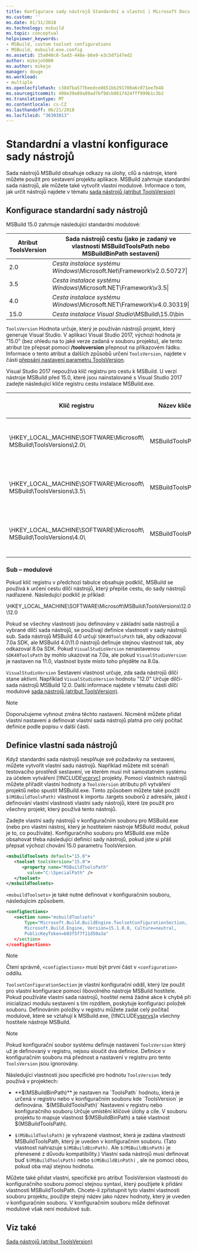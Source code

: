 ```yaml
---
title: Konfigurace sady nástrojů Standardní a vlastní | Microsoft Docs
ms.custom: ''
ms.date: 01/31/2018
ms.technology: msbuild
ms.topic: conceptual
helpviewer_keywords:
- MSBuild, custom toolset configurations
- MSBuild, msbuild.exe.config
ms.assetid: 15a048c8-5ad3-448e-b6e9-e3c5d7147ed2
author: mikejo5000
ms.author: mikejo
manager: douge
ms.workload:
- multiple
ms.openlocfilehash: c38d7ba577beedce8651bb291700a6c071ee7b48
ms.sourcegitcommit: 498e39e89a89ad7bf9dcb0617424fff999b1c3b2
ms.translationtype: MT
ms.contentlocale: cs-CZ
ms.lasthandoff: 06/21/2018
ms.locfileid: "36303013"
---
```

# <a name="standard-and-custom-toolset-configurations"></a>Standardní a vlastní konfigurace sady nástrojů
Sada nástrojů MSBuild obsahuje odkazy na úlohy, cílů a nástroje, které můžete použít pro sestavení projektu aplikace. MSBuild zahrnuje standardní sada nástrojů, ale můžete také vytvořit vlastní modulové. Informace o tom, jak určit nástrojů najdete v tématu [sada nástrojů (atribut ToolsVersion)](../msbuild/msbuild-toolset-toolsversion.md)  
  
## <a name="standard-toolset-configurations"></a>Konfigurace standardní sady nástrojů  
 MSBuild 15.0 zahrnuje následující standardní modulové:  
  
|Atribut ToolsVersion|Sada nástrojů cestu (jako je zadaný ve vlastnosti MSBuildToolsPath nebo MSBuildBinPath sestavení)|  
|------------------|--------------------------------------------------------------------------------------------|  
|2.0|*Cesta instalace systému Windows*\Microsoft.Net\Framework\v2.0.50727\|  
|3.5|*Cesta instalace systému Windows*\Microsoft.NET\Framework\v3.5\|  
|4.0|*Cesta instalace systému Windows*\Microsoft.NET\Framework\v4.0.30319\|  
|15.0|*Cesta instalace Visual Studio*\MSBuild\15.0\bin|  
  
 `ToolsVersion` Hodnota určuje, který je používán nástrojů projekt, který generuje Visual Studio. V aplikaci Visual Studio 2017, výchozí hodnota je "15.0" (bez ohledu na to jaké verze zadaná v souboru projektu), ale tento atribut lze přepsat pomocí **/toolsversion** přepnout na příkazovém řádku. Informace o tento atribut a dalších způsobů určení `ToolsVersion`, najdete v části [přepsání nastavení parametru ToolsVersion](../msbuild/overriding-toolsversion-settings.md).  
  
 Visual Studio 2017 nepoužívá klíč registru pro cestu k MSBuild. U verzí nástroje MSBuild před 15.0, které jsou nainstalované s Visual Studio 2017 zadejte následující klíče registru cestu instalace MSBuild.exe.  
  
|Klíč registru|Název klíče|Hodnotu řetězce klíčů|  
|------------------|--------------|----------------------|  
|\HKEY_LOCAL_MACHINE\SOFTWARE\Microsoft\ MSBuild\ToolsVersions\2.0\  |MSBuildToolsPath|Cesta instalace rozhraní .NET framework 2.0|  
|\HKEY_LOCAL_MACHINE\SOFTWARE\Microsoft\ MSBuild\ToolsVersions\3.5\  |MSBuildToolsPath|Cesta instalace rozhraní .NET framework 3.5|  
|\HKEY_LOCAL_MACHINE\SOFTWARE\Microsoft\ MSBuild\ToolsVersions\4.0\  |MSBuildToolsPath|Cesta instalace rozhraní .NET framework 4|  
  
### <a name="sub-toolsets"></a>Sub – modulové  
 Pokud klíč registru v předchozí tabulce obsahuje podklíč, MSBuild se používá k určení cestu dílčí nástrojů, který přepíše cestu, do sady nástrojů nadřazené. Následující podklíč je příklad:  
  
 \HKEY_LOCAL_MACHINE\SOFTWARE\Microsoft\MSBuild\ToolsVersions\12.0\12.0  
  
 Pokud se všechny vlastnosti jsou definovány v základní sada nástrojů a vybrané dílčí sada nástrojů, se používají definice vlastností v sady nástrojů sub. Sada nástrojů MSBuild 4.0 určují `SDK40ToolsPath` tak, aby odkazoval 7.0a SDK, ale MSBuild 4.0\11.0 nástrojů definuje stejnou vlastnost tak, aby odkazoval 8.0a SDK. Pokud `VisualStudioVersion` nenastavenou `SDK40ToolsPath` by mohlo ukazovat na 7.0a, ale pokud `VisualStudioVersion` je nastaven na 11.0, vlastnost byste místo toho přejděte na 8.0a.  
  
 `VisualStudioVersion` Sestavení vlastnost určuje, zda sada nástrojů dílčí stane aktivní. Například `VisualStudioVersion` hodnotu "12.0" Určuje dílčí-sada nástrojů MSBuild 12.0. Další informace najdete v tématu části dílčí modulové [sada nástrojů (atribut ToolsVersion)](../msbuild/msbuild-toolset-toolsversion.md).  
  
> [!NOTE]
>  Doporučujeme vyhnout změna těchto nastavení. Nicméně můžete přidat vlastní nastavení a definovat vlastní sada nástrojů platná pro celý počítač definice podle popisu v další části.  
  
## <a name="custom-toolset-definitions"></a>Definice vlastní sada nástrojů  
 Když standardní sada nástrojů nesplňuje své požadavky na sestavení, můžete vytvořit vlastní sadu nástrojů. Například můžete mít scénáři testovacího prostředí sestavení, ve kterém musí mít samostatném systému za účelem vytváření [!INCLUDE[vcprvc](../code-quality/includes/vcprvc_md.md)] projekty. Pomocí vlastních nástrojů můžete přiřadit vlastní hodnoty a `ToolsVersion` atributu při vytváření projektů nebo spustit MSBuild.exe. Tímto způsobem můžete také použít `$(MSBuildToolsPath)` vlastnost k importu .targets souborů z adresáře, jakož i definování vlastní vlastnosti vlastní sady nástrojů, které lze použít pro všechny projekt, který používá tento nástrojů.  
  
 Zadejte vlastní sady nástrojů v konfiguračním souboru pro MSBuild.exe (nebo pro vlastní nástroj, který je hostitelem nástroje MSBuild modul, pokud je to, co používáte). Konfiguračního souboru pro MSBuild.exe může obsahovat třeba následující definici sady nástrojů, pokud jste si přáli přepsat výchozí chování 15.0 parametru ToolsVersion.  
  
```xml  
<msbuildToolsets default="15.0">  
   <toolset toolsVersion="15.0">  
      <property name="MSBuildToolsPath"   
        value="C:\SpecialPath" />  
   </toolset>  
</msbuildToolsets>  
```  
  
 `<msbuildToolsets>` je také nutné definovat v konfiguračním souboru, následujícím způsobem.  
  
```xml  
<configSections>  
   <section name="msbuildToolsets"         
       Type="Microsoft.Build.BuildEngine.ToolsetConfigurationSection,   
       Microsoft.Build.Engine, Version=15.1.0.0, Culture=neutral,   
       PublicKeyToken=b03f5f7f11d50a3a"  
   </section>  
</configSections>  
```  
  
> [!NOTE]
>  Čtení správně, `<configSections>` musí být první část v `<configuration>` oddílu.  
  
 `ToolsetConfigurationSection` je vlastní konfigurační oddíl, který lze použít pro vlastní konfigurace pomocí libovolného nástroje MSBuild hostitele. Pokud používáte vlastní sada nástrojů, hostitel nemá žádné akce k chybě při inicializaci modulu sestavení s tím rozdílem, poskytuje konfiguraci položek souboru. Definováním položky v registru můžete zadat celý počítač modulové, které se vztahují k MSBuild.exe, [!INCLUDE[vsprvs](../code-quality/includes/vsprvs_md.md)]a všechny hostitele nástroje MSBuild.  
  
> [!NOTE]
>  Pokud konfigurační soubor systému definuje nastavení `ToolsVersion` který už je definovaný v registru, nejsou sloučit dva definice. Definice v konfiguračním souboru má přednost a nastavení v registru pro tento `ToolsVersion` jsou ignorovány.  
  
 Následující vlastnosti jsou specifické pro hodnotu `ToolsVersion` tedy používá v projektech:  
  
-   **$(MSBuildBinPath)** je nastaven na `ToolsPath` hodnotu, která je určená v registru nebo v konfiguračním souboru kde `ToolsVersion` je definována. `$(MSBuildToolsPath)` Nastavení v registru nebo konfiguračního souboru Určuje umístění klíčové úlohy a cíle. V souboru projektu to mapuje vlastnost $(MSBuildBinPath) a také vlastnost $(MSBuildToolsPath).  
  
-   `$(MSBuildToolsPath)` je vyhrazené vlastnost, která je zadána vlastností MSBuildToolsPath, který je uveden v konfiguračním souboru. (Tato vlastnost nahrazuje `$(MSBuildBinPath)`. Ale `$(MSBuildBinPath)` je přenesené z důvodu kompatibility.) Vlastní sada nástrojů musí definovat buď `$(MSBuildToolsPath)` nebo `$(MSBuildBinPath)` , ale ne pomocí obou, pokud oba mají stejnou hodnotu.  
  
 Můžete také přidat vlastní, specifické pro atribut ToolsVersion vlastnosti do konfiguračního souboru pomocí stejnou syntaxí, který použijete k přidání vlastnosti MSBuildToolsPath. Chcete-li zpřístupnit tyto vlastní vlastnosti souboru projektu, použijte stejný název jako název hodnoty, který je uveden v konfiguračním souboru. V konfiguračním souboru může definovat modulové však není modulové sub.  
  
## <a name="see-also"></a>Viz také  
 [Sada nástrojů (atribut ToolsVersion)](../msbuild/msbuild-toolset-toolsversion.md)
